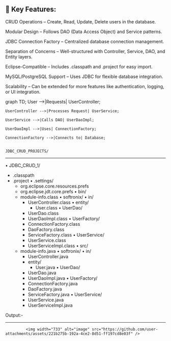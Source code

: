 🔹 Key Features:
----------------------------------------------------------------------------------------------------

CRUD Operations – Create, Read, Update, Delete users in the database.

Modular Design – Follows DAO (Data Access Object) and Service patterns.

JDBC Connection Factory – Centralized database connection management.

Separation of Concerns – Well-structured with Controller, Service, DAO, and Entity layers.

Eclipse-Compatible – Includes .classpath and .project for easy import.

MySQL/PostgreSQL Support – Uses JDBC for flexible database integration.

Scalability – Can be extended for more features like authentication, logging, or UI integration.


graph TD;
    User -->|Requests| UserController;
    
    UserController -->|Processes Request| UserService;
    
    UserService -->|Calls DAO| UserDaoImpl;
    
    UserDaoImpl -->|Uses| ConnectionFactory;
    
    ConnectionFactory -->|Connects to| Database;


    JDBC_CRUD_PROJECTS/
_________________________________________________________________________________________________________________________

• JDBC_CRUD_1/
  - .classpath
  - .project
  • .settings/
    - org.eclipse.core.resources.prefs
    - org.eclipse.jdt.core.prefs
  • bin/
    - module-info.class
    • softronix/
      • in/
        - UserController.class
        • entity/
          - User.class
      • UserDao/
        - UserDao.class
        - UserDaoImpl.class
      • UserFactory/
        - ConnectionFactory.class
        - DaoFactory.class
        - ServiceFactory.class
      • UserService/
        - UserService.class
        - UserServiceImpl.class
  • src/
    - module-info.java
    • softronix/
      • in/
        - UserController.java
        - entity/
          - User.java
      • UserDao/
        - UserDao.java
        - UserDaoImpl.java
      • UserFactory/
        - ConnectionFactory.java
        - DaoFactory.java
        - ServiceFactory.java
      • UserService/
        - UserService.java
        - UserServiceImpl.java
     



Output:-
______________________________________________________________________________________________________________________________________________
             <img width="733" alt="image" src="https://github.com/user-attachments/assets/221b275b-192a-4ce2-8d51-ff197cd8e03f" />


